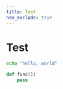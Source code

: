 ```yaml
---
title: Test
nav_exclude: true
---
```


# Test

```bash
echo "hello, world"
```

```python
def func():
    pass
```
